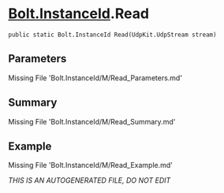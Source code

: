 # [Bolt.InstanceId](Types/Bolt.InstanceId.md).Read
`public static Bolt.InstanceId Read(UdpKit.UdpStream stream)`
## Parameters
Missing File 'Bolt.InstanceId/M/Read_Parameters.md'
## Summary
Missing File 'Bolt.InstanceId/M/Read_Summary.md'
## Example
Missing File 'Bolt.InstanceId/M/Read_Example.md'

*THIS IS AN AUTOGENERATED FILE, DO NOT EDIT*
